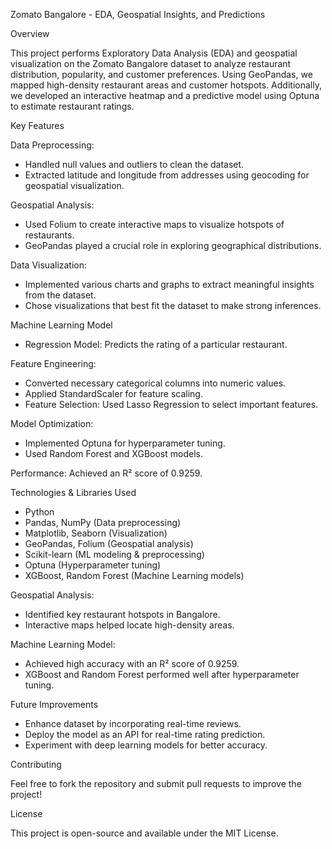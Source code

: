 Zomato Bangalore - EDA, Geospatial Insights, and Predictions

Overview

This project performs Exploratory Data Analysis (EDA) and geospatial visualization on the Zomato Bangalore dataset to analyze restaurant distribution, popularity, and customer preferences. Using GeoPandas, we mapped high-density restaurant areas and customer hotspots. Additionally, we developed an interactive heatmap and a predictive model using Optuna to estimate restaurant ratings.

Key Features

Data Preprocessing:

 - Handled null values and outliers to clean the dataset.
 - Extracted latitude and longitude from addresses using geocoding for geospatial visualization.

Geospatial Analysis:

 - Used Folium to create interactive maps to visualize hotspots of restaurants.
 - GeoPandas played a crucial role in exploring geographical distributions.

Data Visualization:

 - Implemented various charts and graphs to extract meaningful insights from the dataset.
 - Chose visualizations that best fit the dataset to make strong inferences.

Machine Learning Model

 - Regression Model: Predicts the rating of a particular restaurant.

Feature Engineering:

 - Converted necessary categorical columns into numeric values.
 - Applied StandardScaler for feature scaling.
 - Feature Selection: Used Lasso Regression to select important features.

Model Optimization:

 - Implemented Optuna for hyperparameter tuning.
 - Used Random Forest and XGBoost models.

Performance: Achieved an R² score of 0.9259.

Technologies & Libraries Used

 - Python
 - Pandas, NumPy (Data preprocessing)
 - Matplotlib, Seaborn (Visualization)
 - GeoPandas, Folium (Geospatial analysis)
 - Scikit-learn (ML modeling & preprocessing)
 - Optuna (Hyperparameter tuning)
 - XGBoost, Random Forest (Machine Learning models)

Geospatial Analysis:

 - Identified key restaurant hotspots in Bangalore.
 - Interactive maps helped locate high-density areas.

Machine Learning Model:

 - Achieved high accuracy with an R² score of 0.9259.
 - XGBoost and Random Forest performed well after hyperparameter tuning.

Future Improvements

 - Enhance dataset by incorporating real-time reviews.
 - Deploy the model as an API for real-time rating prediction.
 - Experiment with deep learning models for better accuracy.

Contributing

Feel free to fork the repository and submit pull requests to improve the project!

License

This project is open-source and available under the MIT License.
